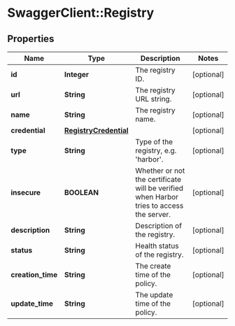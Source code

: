 # SwaggerClient::Registry

## Properties
Name | Type | Description | Notes
------------ | ------------- | ------------- | -------------
**id** | **Integer** | The registry ID. | [optional] 
**url** | **String** | The registry URL string. | [optional] 
**name** | **String** | The registry name. | [optional] 
**credential** | [**RegistryCredential**](RegistryCredential.md) |  | [optional] 
**type** | **String** | Type of the registry, e.g. &#39;harbor&#39;. | [optional] 
**insecure** | **BOOLEAN** | Whether or not the certificate will be verified when Harbor tries to access the server. | [optional] 
**description** | **String** | Description of the registry. | [optional] 
**status** | **String** | Health status of the registry. | [optional] 
**creation_time** | **String** | The create time of the policy. | [optional] 
**update_time** | **String** | The update time of the policy. | [optional] 


